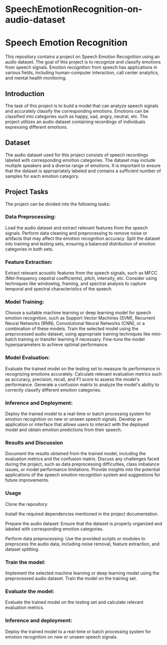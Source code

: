 # SpeechEmotionRecognition-on-audio-dataset

# Speech Emotion Recognition
This repository contains a project on Speech Emotion Recognition using an audio dataset. The goal of this project is to recognize and classify emotions from speech signals. Emotion recognition from speech has applications in various fields, including human-computer interaction, call center analytics, and mental health monitoring.

## Introduction
The task of this project is to build a model that can analyze speech signals and accurately classify the corresponding emotions. Emotions can be classified into categories such as happy, sad, angry, neutral, etc. The project utilizes an audio dataset containing recordings of individuals expressing different emotions.

## Dataset
The audio dataset used for this project consists of speech recordings labeled with corresponding emotion categories. The dataset may include multiple speakers and a diverse range of emotions. It is important to ensure that the dataset is appropriately labeled and contains a sufficient number of samples for each emotion category.

## Project Tasks
The project can be divided into the following tasks:

### Data Preprocessing:

Load the audio dataset and extract relevant features from the speech signals.
Perform data cleaning and preprocessing to remove noise or artifacts that may affect the emotion recognition accuracy.
Split the dataset into training and testing sets, ensuring a balanced distribution of emotion categories in both sets.
### Feature Extraction:

Extract relevant acoustic features from the speech signals, such as MFCC (Mel-frequency cepstral coefficients), pitch, intensity, etc.
Consider using techniques like windowing, framing, and spectral analysis to capture temporal and spectral characteristics of the speech.
### Model Training:

Choose a suitable machine learning or deep learning model for speech emotion recognition, such as Support Vector Machines (SVM), Recurrent Neural Networks (RNN), Convolutional Neural Networks (CNN), or a combination of these models.
Train the selected model using the preprocessed audio dataset, using appropriate training techniques like mini-batch training or transfer learning if necessary.
Fine-tune the model hyperparameters to achieve optimal performance.
### Model Evaluation:

Evaluate the trained model on the testing set to measure its performance in recognizing emotions accurately.
Calculate relevant evaluation metrics such as accuracy, precision, recall, and F1 score to assess the model's performance.
Generate a confusion matrix to analyze the model's ability to correctly classify different emotion categories.
### Inference and Deployment:

Deploy the trained model to a real-time or batch processing system for emotion recognition on new or unseen speech signals.
Develop an application or interface that allows users to interact with the deployed model and obtain emotion predictions from their speech.
### Results and Discussion
Document the results obtained from the trained model, including the evaluation metrics and the confusion matrix. Discuss any challenges faced during the project, such as data preprocessing difficulties, class imbalance issues, or model performance limitations. Provide insights into the potential applications of the speech emotion recognition system and suggestions for future improvements.

### Usage
Clone the repository:

Install the required dependencies mentioned in the project documentation.

Prepare the audio dataset: Ensure that the dataset is properly organized and labeled with corresponding emotion categories.

Perform data preprocessing: Use the provided scripts or modules to preprocess the audio data, including noise removal, feature extraction, and dataset splitting.

### Train the model:
Implement the selected machine learning or deep learning model using the preprocessed audio dataset. Train the model on the training set.

### Evaluate the model:
Evaluate the trained model on the testing set and calculate relevant evaluation metrics.

### Inference and deployment: 
Deploy the trained model to a real-time or batch processing system for emotion recognition on new or unseen speech signals.
